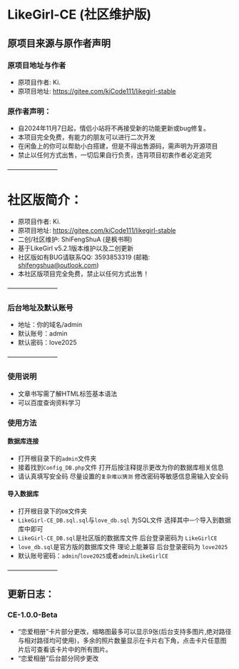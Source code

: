 # LikeGirl-CE (社区维护版)

## 原项目来源与原作者声明

### 原项目地址与作者

- 原项目作者: Ki.
- 原项目地址: https://gitee.com/kiCode111/likegirl-stable

### 原作者声明：

- 自2024年11月7日起，情侣小站将不再接受新的功能更新或bug修复。
- 本项目完全免费，有能力的朋友可以进行二次开发
- 在闲鱼上的你可以帮助小白搭建，但是不得出售源码，需声明为开源项目
- 禁止以任何方式出售，一切后果自行负责，违背项目初衷作者必定追究

————————

# 社区版简介：

- 原项目作者: Ki.
- 原项目地址: https://gitee.com/kiCode111/likegirl-stable
- 二创/社区维护: ShiFengShuA (是枫书啊)
- 基于LikeGirl v5.2.1版本维护以及二创更新
- 社区版如有BUG请联系QQ: 3593853319 (邮箱: shifengshua@outlook.com)
- 本社区版项目完全免费，禁止以任何方式出售！

————————

### 后台地址及默认账号

- 地址：你的域名/admin
- 默认账号：admin
- 默认密码：love2025

————————

### 使用说明

- 文章书写需了解HTML标签基本语法
- 可以百度查询资料学习

### 使用方法

#### 数据库连接

- 打开根目录下的`admin`文件夹
- 接着找到`Config_DB.php`文件 打开后按注释提示更改为你的数据库相关信息
- 请认真填写安全码 尽量设置的`复杂难以猜测` 修改密码等敏感信息需输入安全码

#### 导入数据库

- 打开根目录下的`DB`文件夹
- `LikeGirl-CE_DB.sql.sql`与`love_db.sql` 为SQL文件 选择其中`一个`导入到数据库中即可
-  `LikeGirl-CE_DB.sql`是社区版的数据库文件 后台登录密码为 `LikeGirlCE`
-  `love_db.sql`是官方版的数据库文件 理论上能兼容 后台登录密码为 `love2025`
- 默认账号密码：`admin`/`love2025`或者`admin`/`LikeGirlCE`

————————

## 更新日志：

### CE-1.0.0-Beta

- “恋爱相册”卡片部分更改，缩略图最多可以显示9张(后台支持多图片,绝对路径与相对路径均可使用)，多余的照片数量显示在卡片右下角，点击卡片任意图片后可查看该卡片中的所有图片。
- “恋爱相册”后台部分同步更改

